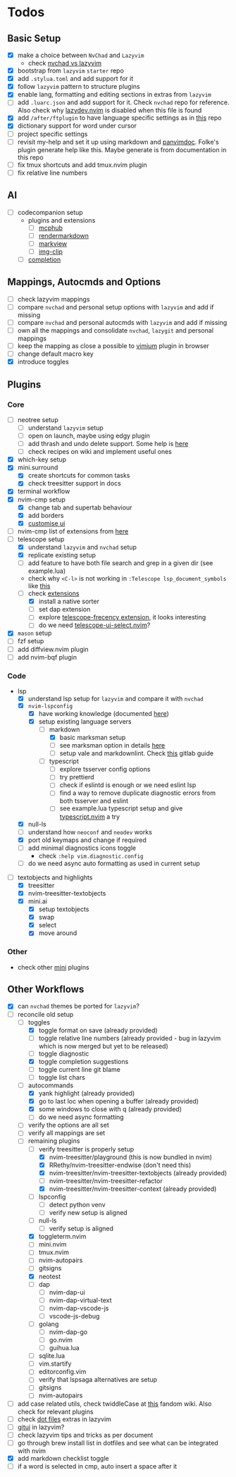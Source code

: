 # Todos

## Basic Setup

- [x] make a choice between `NvChad` and `Lazyvim`
  - check [nvchad vs lazyvim](./nvchad-vs-lazyvim.md)
- [x] bootstrap from `lazyvim` `starter` repo
- [x] add `.stylua.toml` and add support for it
- [x] follow `lazyvim` pattern to structure plugins
- [x] enable lang, formatting and editing sections in extras from `lazyvim`
- [ ] add `.luarc.json` and add support for it. Check `nvchad` repo for reference. Also check why
      [lazydev.nvim](https://github.com/folke/lazydev.nvim) is disabled when this file is found
- [x] add `/after/ftplugin` to have language specific settings as in [this](https://github.com/willothy/nvim-config)
      repo
- [x] dictionary support for word under cursor
- [ ] project specific settings
- [ ] revisit my-help and set it up using markdown and [panvimdoc](https://github.com/kdheepak/panvimdoc). Folke's
      plugin generate help like this. Maybe generate is from documentation in this repo
- [ ] fix tmux shortcuts and add tmux.nvim plugin
- [ ] fix relative line numbers

## AI

- [ ] codecompanion setup
  - plugins and extensions
    - [ ] [mcphub](https://codecompanion.olimorris.dev/installation.html)
    - [ ] [rendermarkdown](https://codecompanion.olimorris.dev/installation.html)
    - [ ] [markview](https://codecompanion.olimorris.dev/installation.html)
    - [ ] [img-clip](https://codecompanion.olimorris.dev/installation.html)
  - [ ] [completion](https://codecompanion.olimorris.dev/installation.html#completion)

## Mappings, Autocmds and Options

- [ ] check lazyvim mappings
- [ ] compare `nvchad` and personal setup options with `lazyvim` and add if missing
- [ ] compare `nvchad` and personal autocmds with `lazyvim` and add if missing
- [ ] own all the mappings and consolidate `nvchad`, `lazygit` and personal mappings
- [ ] keep the mapping as close a possible to [vimium](https://github.com/philc/vimium/wiki) plugin in browser
- [ ] change default macro key
- [x] introduce toggles

## Plugins

### Core

- [ ] neotree setup
  - [ ] understand `lazyvim` setup
  - [ ] open on launch, maybe using edgy plugin
  - [ ] add thrash and undo delete support. Some help is
        [here](https://github.com/nvim-neo-tree/neo-tree.nvim/issues/202)
  - [ ] check recipes on wiki and implement useful ones
- [x] which-key setup
- [x] mini.surround
  - [x] create shortcuts for common tasks
  - [x] check treesitter support in docs
- [x] terminal workflow
- [x] nvim-cmp setup
  - [x] change tab and supertab behaviour
  - [x] add borders
  - [x] [customise ui](https://github.com/hrsh7th/nvim-cmp/wiki/Menu-Appearance)
- [ ] nvim-cmp list of extensions from [here](https://github.com/hrsh7th/nvim-cmp/wiki/List-of-sources)
- [ ] telescope setup
  - [x] understand `lazyvim` and `nvchad` setup
  - [x] replicate existing setup
  - [ ] add feature to have both file search and grep in a given dir (see example.lua)
  - check why `<C-l>` is not working in `:Telescope lsp_document_symbols` like
    [this](https://user-images.githubusercontent.com/39233597/110256294-57385c00-7f98-11eb-86e9-9f647bb2a659.mp4)
  - [ ] check [extensions](https://github.com/nvim-telescope/telescope.nvim/wiki/Extensions)
    - [x] install a native sorter
    - [ ] set dap extension
    - [ ] explore [telescope-frecency extension](https://github.com/nvim-telescope/telescope-frecency.nvim), it looks
          interesting
    - [ ] do we need [telescope-ui-select.nvim](https://github.com/nvim-telescope/telescope-ui-select.nvim)?
- [x] `mason` setup
- [ ] fzf setup
- [ ] add diffview.nvim plugin
- [ ] add nvim-bqf plugin

### Code

- lsp
  - [x] understand lsp setup for `lazyvim` and compare it with `nvchad`
  - [x] `nvim-lspconfig`
    - [x] have working knowledge (documented [here](./plugins/nvim-lspconfig.md))
    - [x] setup existing language servers
      - [ ] markdown
        - [x] basic marksman setup
        - [ ] see marksman option in details [here](https://github.com/artempyanykh/marksman)
        - [ ] setup vale and markdownlint. Check
              [this](https://docs.gitlab.com/ee/development/documentation/testing.html#vale) gitlab guide
      - [ ] typescript
        - [ ] explore tsserver config options
        - [ ] try prettierd
        - [ ] check if eslintd is enough or we need eslint lsp
        - [ ] find a way to remove duplicate diagnostic errors from both tsserver and eslint
        - [ ] see example.lua typescript setup and give
              [typescript.nvim](https://github.com/jose-elias-alvarez/typescript.nvim) a try
  - [x] null-ls
  - [ ] understand how `neoconf` and `neodev` works
  - [x] port old keymaps and change if required
  - [ ] add minimal diagnostics icons toggle
    - check `:help vim.diagnostic.config`
  - [ ] do we need async auto formatting as used in current setup
- [ ] textobjects and highlights
  - [x] treesitter
  - [x] nvim-treesitter-textobjects
  - [x] mini.ai
    - [x] setup textobjects
    - [x] swap
    - [x] select
    - [x] move around

### Other

- check other [mini](https://github.com/echasnovski/mini.nvim) plugins

## Other Workflows

- [x] can `nvchad` themes be ported for `lazyvim`?
- [ ] reconcile old setup
  - [ ] toggles
    - [x] toggle format on save (already provided)
    - [ ] toggle relative line numbers (already provided - bug in lazyvim which is now merged but yet to be released)
    - [ ] toggle diagnostic
    - [x] toggle completion suggestions
    - [ ] toggle current line git blame
    - [ ] toggle list chars
  - [ ] autocommands
    - [x] yank highlight (already provided)
    - [x] go to last loc when opening a buffer (already provided)
    - [x] some windows to close with q (already provided)
    - [ ] do we need async formatting
  - [ ] verify the options are all set
  - [ ] verify all mappings are set
  - [ ] remaining plugins
    - [ ] verify treesitter is properly setup
      - [x] nvim-treesitter/playground (this is now bundled in nvim)
      - [x] RRethy/nvim-treesitter-endwise (don't need this)
      - [x] nvim-treesitter/nvim-treesitter-textobjects (already provided)
      - [ ] nvim-treesitter/nvim-treesitter-refactor
      - [x] nvim-treesitter/nvim-treesitter-context (already provided)
    - [ ] lspconfig
      - [ ] detect python venv
      - [ ] verify new setup is aligned
    - [ ] null-ls
      - [ ] verify setup is aligned
    - [x] toggleterm.nvim
    - [ ] mini.nvim
    - [ ] tmux.nvim
    - [ ] nvim-autopairs
    - [ ] gitsigns
    - [x] neotest
    - [ ] dap
      - [ ] nvim-dap-ui
      - [ ] nvim-dap-virtual-text
      - [ ] nvim-dap-vscode-js
      - [ ] vscode-js-debug
    - [ ] golang
      - [ ] nvim-dap-go
      - [ ] go.nvim
      - [ ] guihua.lua
    - [ ] sqlite.lua
    - [ ] vim.startify
    - [ ] editorconfig.vim
    - [ ] verify that lspsaga alternatives are setup
    - [ ] gitsigns
    - [ ] nvim-autopairs
- [ ] add case related utils, check twiddleCase at [this](https://vim.fandom.com/wiki/Switching_case_of_characters)
      fandom wiki. Also check for relevant plugins
- [ ] check [dot files](http://www.lazyvim.org/extras/util/dot) extras in lazyvim
- [ ] [gitui](http://www.lazyvim.org/extras/util/gitui) in lazyvim?
- [ ] check lazyvim tips and tricks as per document
- [ ] go through brew install list in dotfiles and see what can be integrated with nvim
- [x] add markdown checklist toggle
- [ ] if a word is selected in cmp, auto insert a space after it
